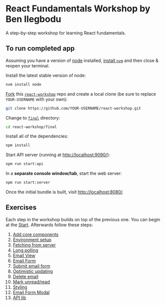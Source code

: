 # React Fundamentals Workshop by Ben Ilegbodu

A step-by-step workshop for learning React fundamentals.

## To run completed app

Assuming you have a version of [node](https://nodejs.org/en/) installed, [install `nvm`](https://github.com/creationix/nvm#install-script) and then close & reopen your terminal.

Install the latest stable version of node:

```sh
nvm install node
```

[Fork](https://help.github.com/articles/fork-a-repo/) this [`react-workshop`](./) repo and create a local clone (be sure to replace `YOUR-USERNAME` with your own):

```sh
git clone https://github.com/YOUR-USERNAME/react-workshop.git
```

Change to [`final`](final/) directory:

```sh
cd react-workshop/final
```

Install all of the dependencies:

```sh
npm install
```

Start API server (running at [http://localhost:9090/](http://localhost:9090/)):

```sh
npm run start:api
```

In a **separate console window/tab**, start the web server:

```sh
npm run start:server
```

Once the initial bundle is built, visit [http://localhost:8080/](http://localhost:8080/).

## Exercises

Each step in the workshop builds on top of the previous one. You can begin at the [Start](00-start/). Afterwards follow these steps:

1. [Add core components](01-core-components/)
1. [Environment setup](02-env-setup/)
1. [Fetching from server](03-fetch/)
1. [Long polling](04-polling/)
1. [Email View](05-email-view/)
1. [Email Form](06-email-form/)
1. [Submit email form](07-submit-email-form/)
1. [Optimistic updating](08-optimistic-updating/)
1. [Delete email](09-delete-email/)
1. [Mark unread/read](10-mark-unread/)
1. [Styling](11-styling/)
1. [Email Form Modal](12-email-form-modal/)
1. [API lib](13-api-lib/)
